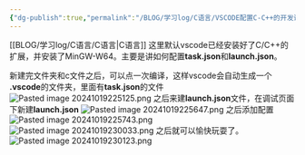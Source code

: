 ```yaml
---
{"dg-publish":true,"permalink":"/BLOG/学习log/C语言/VSCODE配置C-C++的开发调试环境/"}
---
```


[[BLOG/学习log/C语言/C语言\|C语言]]
这里默认vscode已经安装好了C/C++的扩展，并安装了MinGW-W64。主要是讲如何配置**task.json**和**launch.json**。

新建完文件夹和c文件之后，可以点一次编译，这样vscode会自动生成一个 **.vscode**的文件夹，里面有**task.json**的文件
![Pasted image 20241019225125.png](/img/user/BLOG/%E5%AD%A6%E4%B9%A0log/Pasted%20image%2020241019225125.png)
之后来建**launch.json**文件，在调试页面下新建**launch.json**
![Pasted image 20241019225647.png](/img/user/BLOG/%E5%AD%A6%E4%B9%A0log/Pasted%20image%2020241019225647.png)
之后添加配置
![Pasted image 20241019225743.png](/img/user/BLOG/%E5%AD%A6%E4%B9%A0log/Pasted%20image%2020241019225743.png)
![Pasted image 20241019230033.png](/img/user/BLOG/%E5%AD%A6%E4%B9%A0log/Pasted%20image%2020241019230033.png)
之后就可以愉快玩耍了。
![Pasted image 20241019230123.png](/img/user/BLOG/%E5%AD%A6%E4%B9%A0log/Pasted%20image%2020241019230123.png)
